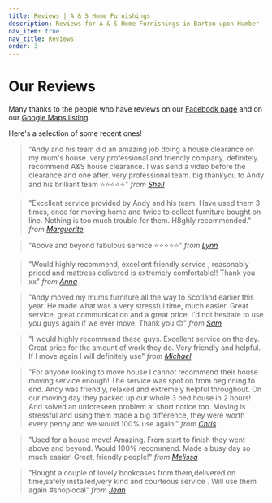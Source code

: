 ```yaml
---
title: Reviews | A & S Home Furnishings
description: Reviews for A & S Home Furnishings in Barton-upon-Humber
nav_item: true
nav_title: Reviews
order: 3
---
```


# Our Reviews

Many thanks to the people who have reviews on our [Facebook page](https://www.facebook.com/andyandsally) and on our [Google Maps listing](https://g.co/kgs/Mf53c9T).

Here's a selection of some recent ones!

> "Andy and his team did an amazing job doing a house clearance on my mum's house. very professional and friendly company. definitely recommend A&S house clearance. I was send a video before the clearance and one after. very professional team. big thankyou to Andy and his brilliant team ⭐⭐⭐⭐⭐" _from [Shell](https://www.facebook.com/permalink.php?story_fbid=10232023688641800&id=1436160824)_

> "Excellent service provided by Andy and his team. Have used them 3 times, once for moving home and twice to collect furniture bought on line. Nothing is too much trouble for them. H8ghly recommended." _from [Marguerite](https://www.facebook.com/marguerite.long.3975/posts/3844818075744655)_

> "Above and beyond fabulous service ⭐⭐⭐⭐⭐" _from [Lynn](https://www.facebook.com/lynn.t.blackburn/posts/9273935765964903)_

> "Would highly recommend, excellent friendly service , reasonably priced and mattress delivered is extremely comfortable!! Thank you xx" _from [Anna](https://www.facebook.com/permalink.php?story_fbid=3252365774986600&id=100006396281768)_

> "Andy moved my mums furniture all the way to Scotland earlier this year. He made what was a very stressful time, much easier.
> Great service, great communication and a great price.
> I'd not hesitate to use you guys again if we ever move.
> Thank you 😊" _from [Sam](https://www.facebook.com/sam.twidale.5/posts/10225427567889287)_

> "I would highly recommend these guys. Excellent service on the day. Great price for the amount of work they do. Very friendly and helpful. If I move again I will definitely use" _from [Michael](https://www.facebook.com/permalink.php?story_fbid=10158729298431526&id=509866525)_

> "For anyone looking to move house I cannot recommend their house moving service enough! The service was spot on from beginning to end.
> Andy was friendly, relaxed and extremely helpful throughout. On our moving day they packed up our whole 3 bed house in 2 hours! And solved an unforeseen problem at short notice too.
> Moving is stressful and using them made a big difference, they were worth every penny and we would 100% use again." _from [Chris](https://www.facebook.com/chelsee.blundell/posts/10100193691275770)_

> "Used for a house move! Amazing. From start to finish they went above and beyond. Would 100% recommend. Made a busy day so much easier! Great, friendly people!" _from [Melissa](https://www.facebook.com/missy.keal/posts/10159196335429930)_

> "Bought a couple of lovely bookcases from them,delivered on time,safely installed,very kind and courteous service . Will use them again #shoplocal" _from [Jean](https://www.facebook.com/jean.d.quibell/posts/10219611565974128)_
